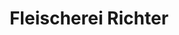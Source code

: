 ---
title: "Fleischerei Richter"
url: /dresden/fleischerei-richter-luebbenauer-strasse/
shop: Metzgerei
---
